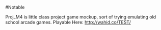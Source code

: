 #Notable 

Proj_M4 is little class project game mockup, sort of trying emulating old school arcade games. 
Playable Here: http://wahid.co/TEST/
